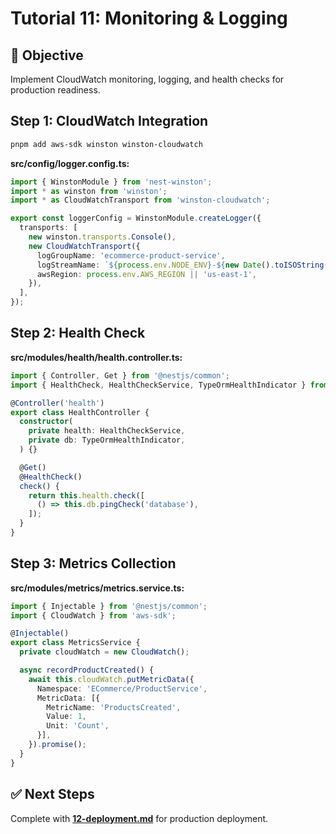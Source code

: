 # Tutorial 11: Monitoring & Logging

## 🎯 Objective
Implement CloudWatch monitoring, logging, and health checks for production readiness.

## Step 1: CloudWatch Integration

```bash
pnpm add aws-sdk winston winston-cloudwatch
```

**src/config/logger.config.ts:**
```typescript
import { WinstonModule } from 'nest-winston';
import * as winston from 'winston';
import * as CloudWatchTransport from 'winston-cloudwatch';

export const loggerConfig = WinstonModule.createLogger({
  transports: [
    new winston.transports.Console(),
    new CloudWatchTransport({
      logGroupName: 'ecommerce-product-service',
      logStreamName: `${process.env.NODE_ENV}-${new Date().toISOString().split('T')[0]}`,
      awsRegion: process.env.AWS_REGION || 'us-east-1',
    }),
  ],
});
```

## Step 2: Health Check

**src/modules/health/health.controller.ts:**
```typescript
import { Controller, Get } from '@nestjs/common';
import { HealthCheck, HealthCheckService, TypeOrmHealthIndicator } from '@nestjs/terminus';

@Controller('health')
export class HealthController {
  constructor(
    private health: HealthCheckService,
    private db: TypeOrmHealthIndicator,
  ) {}

  @Get()
  @HealthCheck()
  check() {
    return this.health.check([
      () => this.db.pingCheck('database'),
    ]);
  }
}
```

## Step 3: Metrics Collection

**src/modules/metrics/metrics.service.ts:**
```typescript
import { Injectable } from '@nestjs/common';
import { CloudWatch } from 'aws-sdk';

@Injectable()
export class MetricsService {
  private cloudWatch = new CloudWatch();

  async recordProductCreated() {
    await this.cloudWatch.putMetricData({
      Namespace: 'ECommerce/ProductService',
      MetricData: [{
        MetricName: 'ProductsCreated',
        Value: 1,
        Unit: 'Count',
      }],
    }).promise();
  }
}
```

## ✅ Next Steps
Complete with **[12-deployment.md](./12-deployment.md)** for production deployment.